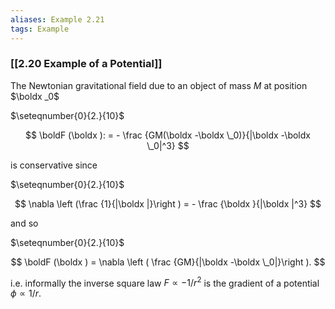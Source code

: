 ```yaml
---
aliases: Example 2.21
tags: Example
---
```


### [[2.20 Example of a Potential]]

The Newtonian gravitational field due to an object of mass $M$ at position $\boldx _0$

$\seteqnumber{0}{2.}{10}$

$$ \boldF (\boldx ): = - \frac {GM(\boldx -\boldx \_0)}{|\boldx -\boldx \_0|^3} $$

is conservative since

$\seteqnumber{0}{2.}{10}$

$$ \nabla \left (\frac {1}{|\boldx |}\right ) = - \frac {\boldx }{|\boldx |^3} $$

and so

$\seteqnumber{0}{2.}{10}$

$$ \boldF (\boldx ) = \nabla \left ( \frac {GM}{|\boldx -\boldx \_0|}\right ). $$

i.e. informally the inverse square law $F \propto -1/r^2$ is the gradient of a potential $\phi \propto 1/r$.